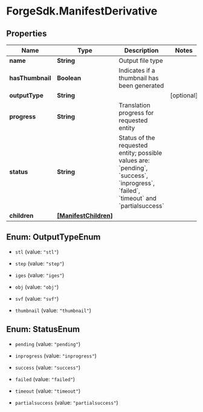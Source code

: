 # ForgeSdk.ManifestDerivative

## Properties
Name | Type | Description | Notes
------------ | ------------- | ------------- | -------------
**name** | **String** | Output file type | 
**hasThumbnail** | **Boolean** | Indicates if a thumbnail has been generated | 
**outputType** | **String** |  | [optional] 
**progress** | **String** | Translation progress for requested entity | 
**status** | **String** | Status of the requested entity; possible values are: &#x60;pending&#x60;, &#x60;success&#x60;, &#x60;inprogress&#x60;, &#x60;failed&#x60;, &#x60;timeout&#x60; and &#x60;partialsuccess&#x60;  | 
**children** | [**[ManifestChildren]**](ManifestChildren.md) |  | 


<a name="OutputTypeEnum"></a>
## Enum: OutputTypeEnum


* `stl` (value: `"stl"`)

* `step` (value: `"step"`)

* `iges` (value: `"iges"`)

* `obj` (value: `"obj"`)

* `svf` (value: `"svf"`)

* `thumbnail` (value: `"thumbnail"`)




<a name="StatusEnum"></a>
## Enum: StatusEnum


* `pending` (value: `"pending"`)

* `inprogress` (value: `"inprogress"`)

* `success` (value: `"success"`)

* `failed` (value: `"failed"`)

* `timeout` (value: `"timeout"`)

* `partialsuccess` (value: `"partialsuccess"`)




